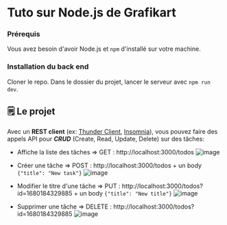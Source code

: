 # Tuto sur Node.js de Grafikart

### Prérequis

Vous avez besoin d'avoir Node.js et `npm` d'installé sur votre machine.

### Installation du back end

Cloner le repo. Dans le dossier du projet, lancer le serveur avec `npm run dev`.

## 🗒 Le projet

Avec un **REST client** (ex: [Thunder Client](https://www.thunderclient.com/), [Insomnia](https://insomnia.rest/)), vous pouvez faire des appels API pour ***CRUD*** (Create, Read, Update, Delete) sur des tâches:

- Affiche la liste des tâches => GET : http://localhost:3000/todos
![image](https://user-images.githubusercontent.com/105924315/228882268-f19631a4-e460-48c1-ac33-fc3889a6fe06.png)

- Créer une tâche => POST : http://localhost:3000/todos + un body ` {"title": "New task"} `
![image](https://user-images.githubusercontent.com/105924315/228882531-9686215d-53ee-402c-a74b-c2a092016edb.png)

- Modifier le titre d'une tâche => PUT : http://localhost:3000/todos?id=1680184329885 + un body ` {"title": "New title"} `
![image](https://user-images.githubusercontent.com/105924315/228882741-a9288058-74a8-4c9d-8218-672da92495d6.png)

- Supprimer une tâche => DELETE : http://localhost:3000/todos?id=1680184329885
![image](https://user-images.githubusercontent.com/105924315/228882818-d355be27-5b91-48c3-ac0b-1ee9d7014f37.png)
